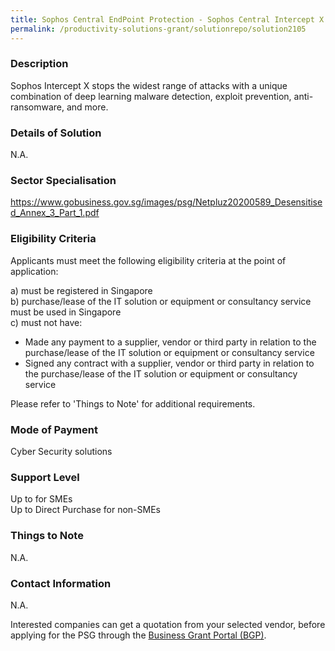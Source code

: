 ```yaml
---
title: Sophos Central EndPoint Protection - Sophos Central Intercept X Advanced - 12 months (25 users)
permalink: /productivity-solutions-grant/solutionrepo/solution2105
---
```


### Description

Sophos Intercept X stops the widest range of attacks with a unique combination of deep learning malware detection, exploit prevention, anti-ransomware, and more.

### Details of Solution

N.A.

### Sector Specialisation

https://www.gobusiness.gov.sg/images/psg/Netpluz20200589_Desensitised_Annex_3_Part_1.pdf

### Eligibility Criteria

Applicants must meet the following eligibility criteria at the point of application:

a) must be registered in Singapore <br>
b) purchase/lease of the IT solution or equipment or consultancy service must be used in Singapore <br>
c) must not have:
- Made any payment to a supplier, vendor or third party in relation to the purchase/lease of the IT solution or equipment or consultancy service
- Signed any contract with a supplier, vendor or third party in relation to the purchase/lease of the IT solution or equipment or consultancy service

Please refer to 'Things to Note' for additional requirements.

### Mode of Payment
Cyber Security solutions

### Support Level
Up to  for SMEs <br>
Up to Direct Purchase for non-SMEs

### Things to Note
N.A.

### Contact Information
N.A.

Interested companies can get a quotation from your selected vendor, before applying for the PSG through the <a target='_blank' rel='noopener' href='https://www.businessgrants.gov.sg/'>Business Grant Portal (BGP)</a>.
